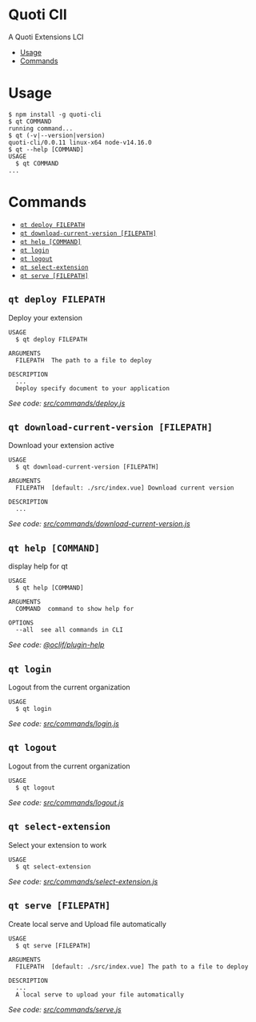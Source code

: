 Quoti ClI
=====

A Quoti Extensions LCI

<!-- toc -->
* [Usage](#usage)
* [Commands](#commands)
<!-- tocstop -->
# Usage
<!-- usage -->
```sh-session
$ npm install -g quoti-cli
$ qt COMMAND
running command...
$ qt (-v|--version|version)
quoti-cli/0.0.11 linux-x64 node-v14.16.0
$ qt --help [COMMAND]
USAGE
  $ qt COMMAND
...
```
<!-- usagestop -->
# Commands
<!-- commands -->
* [`qt deploy FILEPATH`](#qt-deploy-filepath)
* [`qt download-current-version [FILEPATH]`](#qt-download-current-version-filepath)
* [`qt help [COMMAND]`](#qt-help-command)
* [`qt login`](#qt-login)
* [`qt logout`](#qt-logout)
* [`qt select-extension`](#qt-select-extension)
* [`qt serve [FILEPATH]`](#qt-serve-filepath)

## `qt deploy FILEPATH`

Deploy your extension

```
USAGE
  $ qt deploy FILEPATH

ARGUMENTS
  FILEPATH  The path to a file to deploy

DESCRIPTION
  ...
  Deploy specify document to your application
```

_See code: [src/commands/deploy.js](https://github.com/byndcloud/quoti-cli/blob/v0.0.11/src/commands/deploy.js)_

## `qt download-current-version [FILEPATH]`

Download your extension active

```
USAGE
  $ qt download-current-version [FILEPATH]

ARGUMENTS
  FILEPATH  [default: ./src/index.vue] Download current version

DESCRIPTION
  ...
```

_See code: [src/commands/download-current-version.js](https://github.com/byndcloud/quoti-cli/blob/v0.0.11/src/commands/download-current-version.js)_

## `qt help [COMMAND]`

display help for qt

```
USAGE
  $ qt help [COMMAND]

ARGUMENTS
  COMMAND  command to show help for

OPTIONS
  --all  see all commands in CLI
```

_See code: [@oclif/plugin-help](https://github.com/oclif/plugin-help/blob/v3.2.1/src/commands/help.ts)_

## `qt login`

Logout from the current organization

```
USAGE
  $ qt login
```

_See code: [src/commands/login.js](https://github.com/byndcloud/quoti-cli/blob/v0.0.11/src/commands/login.js)_

## `qt logout`

Logout from the current organization

```
USAGE
  $ qt logout
```

_See code: [src/commands/logout.js](https://github.com/byndcloud/quoti-cli/blob/v0.0.11/src/commands/logout.js)_

## `qt select-extension`

Select your extension to work

```
USAGE
  $ qt select-extension
```

_See code: [src/commands/select-extension.js](https://github.com/byndcloud/quoti-cli/blob/v0.0.11/src/commands/select-extension.js)_

## `qt serve [FILEPATH]`

Create local serve and Upload file automatically

```
USAGE
  $ qt serve [FILEPATH]

ARGUMENTS
  FILEPATH  [default: ./src/index.vue] The path to a file to deploy

DESCRIPTION
  ...
  A local serve to upload your file automatically
```

_See code: [src/commands/serve.js](https://github.com/byndcloud/quoti-cli/blob/v0.0.11/src/commands/serve.js)_
<!-- commandsstop -->
